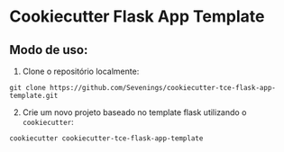 # Cookiecutter Flask App Template

## Modo de uso:

1. Clone o repositório localmente:
```
git clone https://github.com/Sevenings/cookiecutter-tce-flask-app-template.git
```

2. Crie um novo projeto baseado no template flask utilizando o `cookiecutter`:
```
cookiecutter cookiecutter-tce-flask-app-template
```
